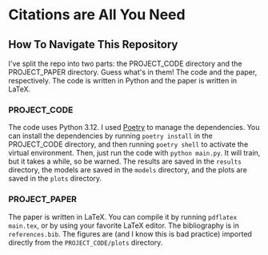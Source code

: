 # Citations are All You Need
## How To Navigate This Repository
I've split the repo into two parts: the PROJECT_CODE directory and the PROJECT_PAPER directory. Guess what's in them! The code and the paper, respectively. The code is written in Python and the paper is written in LaTeX. 

### PROJECT_CODE
The code uses Python 3.12. I used [Poetry](https://python-poetry.org/) to manage the dependencies. You can install the dependencies by running `poetry install` in the PROJECT_CODE directory, and then running `poetry shell` to activate the virtual environment. Then, just run the code with `python main.py`. It will train, but it takes a while, so be warned. The results are saved in the `results` directory, the models are saved in the `models` directory, and the plots are saved in the `plots` directory. 

### PROJECT_PAPER
The paper is written in LaTeX. You can compile it by running `pdflatex main.tex`, or by using your favorite LaTeX editor. The bibliography is in `references.bib`. The figures are (and I know this is bad practice) imported directly from the `PROJECT_CODE/plots` directory. 
